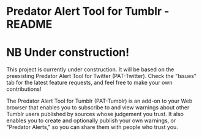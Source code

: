# Predator Alert Tool for Tumblr - README

# NB Under construction!
This project is currently under construction. It will be based on the preexisting Predator Alert Tool for Twitter (PAT-Twitter). Check the "Issues" tab for the latest feature requests, and feel free to make your own contributions!

The Predator Alert Tool for Tumblr (PAT-Tumblr) is an add-on to your Web browser that enables you to subscribe to and view warnings about other Tumblr users published by sources whose judgement you trust. It also enables you to create and optionally publish your own warnings, or "Predator Alerts," so you can share them with people who trust you.
